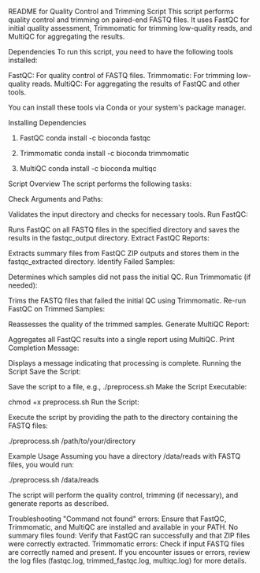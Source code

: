 README for Quality Control and Trimming Script
This script performs quality control and trimming on paired-end FASTQ files. It uses FastQC for initial quality assessment, Trimmomatic for trimming low-quality reads, and MultiQC for aggregating the results.

Dependencies
To run this script, you need to have the following tools installed:

FastQC: For quality control of FASTQ files.
Trimmomatic: For trimming low-quality reads.
MultiQC: For aggregating the results of FastQC and other tools.

You can install these tools via Conda or your system's package manager.

Installing Dependencies
1. FastQC
conda install -c bioconda fastqc

2. Trimmomatic
conda install -c bioconda trimmomatic

3. MultiQC
conda install -c bioconda multiqc

Script Overview
The script performs the following tasks:

Check Arguments and Paths:

Validates the input directory and checks for necessary tools.
Run FastQC:

Runs FastQC on all FASTQ files in the specified directory and saves the results in the fastqc_output directory.
Extract FastQC Reports:

Extracts summary files from FastQC ZIP outputs and stores them in the fastqc_extracted directory.
Identify Failed Samples:

Determines which samples did not pass the initial QC.
Run Trimmomatic (if needed):

Trims the FASTQ files that failed the initial QC using Trimmomatic.
Re-run FastQC on Trimmed Samples:

Reassesses the quality of the trimmed samples.
Generate MultiQC Report:

Aggregates all FastQC results into a single report using MultiQC.
Print Completion Message:

Displays a message indicating that processing is complete.
Running the Script
Save the Script:

Save the script to a file, e.g., ./preprocess.sh
Make the Script Executable:

chmod +x preprocess.sh
Run the Script:

Execute the script by providing the path to the directory containing the FASTQ files:

./preprocess.sh /path/to/your/directory

Example Usage
Assuming you have a directory /data/reads with FASTQ files, you would run:

./preprocess.sh /data/reads

The script will perform the quality control, trimming (if necessary), and generate reports as described.

Troubleshooting
"Command not found" errors: Ensure that FastQC, Trimmomatic, and MultiQC are installed and available in your PATH.
No summary files found: Verify that FastQC ran successfully and that ZIP files were correctly extracted.
Trimmomatic errors: Check if input FASTQ files are correctly named and present.
If you encounter issues or errors, review the log files (fastqc.log, trimmed_fastqc.log, multiqc.log) for more details.
